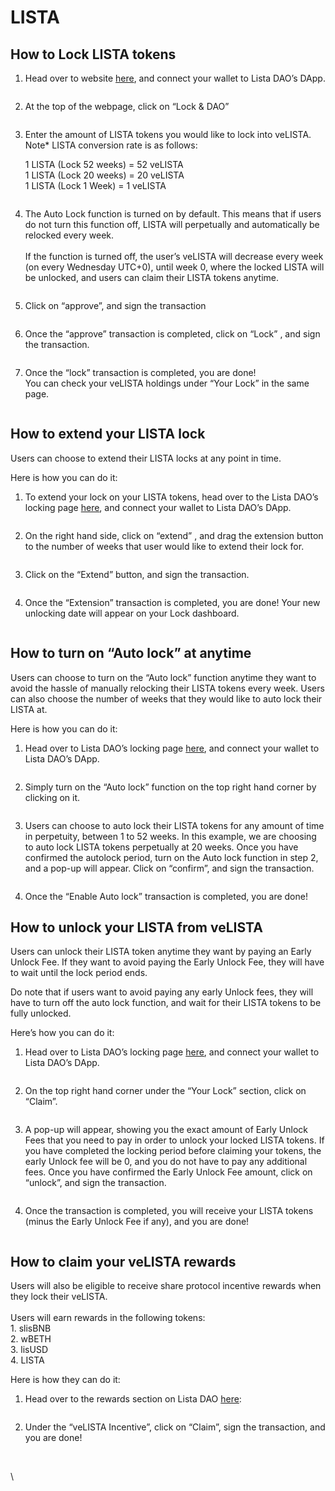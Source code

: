 # LISTA

## How to Lock LISTA tokens

1. Head over to website [here](https://lista.org/), and connect your wallet to Lista DAO’s DApp.

<div align="left">

<figure><img src="https://lh7-us.googleusercontent.com/docsz/AD_4nXf63iKZc5Ry3xDGMlD4wfhS4lE8GkPY90WyiQ6rNGMO9PXiDJ5pISiO2L6QQQtLteIkvZG0zB-jQKGO6S5zG7P58LRNuEBPlfQ9Zw_VfeAZ6_91MWm0k-3z8Dc0e9rDqUZTO0qapO_QfgsOLZsKKhWNqda9?key=I9PhIveewXW6geOxMvM3tQ" alt=""><figcaption></figcaption></figure>

</div>

2. At the top of the webpage, click on “Lock & DAO”

<div align="left">

<figure><img src="https://lh7-us.googleusercontent.com/docsz/AD_4nXfIRmVN3wv8phv7RqyyAjCq6H22rbIDAwpISO1YufBzW4a7Dm9L3yeW6OlPVjCKKO6qHAH68fZfuSU0nUx8WYCQg3mr0jlAcPZAsTd8ivsabwThd-HvOVqOSlLNKgWb4IYOAj8MhW0lW2eSuZP8tD15VD1S?key=I9PhIveewXW6geOxMvM3tQ" alt=""><figcaption></figcaption></figure>

</div>

3.  Enter the amount of LISTA tokens you would like to lock into veLISTA.\
    Note\* LISTA conversion rate is as follows:

    1 LISTA (Lock 52 weeks) = 52 veLISTA\
    1 LISTA (Lock 20 weeks) = 20 veLISTA\
    1 LISTA (Lock 1 Week) = 1 veLISTA

<figure><img src="../.gitbook/assets/image (1).png" alt=""><figcaption></figcaption></figure>

4. The Auto Lock function is turned on by default. This means that if users do not turn this function off, LISTA will perpetually and automatically be relocked every week.\
   \
   If the function is turned off, the user’s veLISTA will decrease every week (on every Wednesday UTC+0), until week 0, where the locked LISTA will be unlocked, and users can claim their LISTA tokens anytime.&#x20;

<div align="left">

<figure><img src="https://lh7-us.googleusercontent.com/docsz/AD_4nXesdGoGxsqK_6RV8Q0fu0YEkXpESCMoQbYqTw9Jtz1dKYMNXgo7oCDmuJ0scSbzTXQdhs0RS34iQBQiVdrUF3mEAvQI5iuyFvaMN0y7JjasvpPi3LBZWLBzI9kCFfe2c0ZNCfUZmMF5tGTzwavNAL5AXfiA?key=I9PhIveewXW6geOxMvM3tQ" alt=""><figcaption></figcaption></figure>

</div>

5. Click on “approve”, and sign the transaction

<div align="left">

<figure><img src="https://lh7-us.googleusercontent.com/docsz/AD_4nXfIiKlfEz6hK6f3LoJy8pbdVMD8mrCqqhHP2ItplWXz2aFNoXw9Td_nZrfLmOyNQ08eiPNcV24hubzgCDqaAYX8toJ1jRJCISAQcNJpHg7P7IolpXWLz6WEWXbWLGg0oZcdKIStLccc_h4z5uGpeVwoN0U8?key=I9PhIveewXW6geOxMvM3tQ" alt=""><figcaption></figcaption></figure>

</div>

6. Once the “approve” transaction is completed, click on “Lock” , and sign the transaction.

<div align="left">

<figure><img src="https://lh7-us.googleusercontent.com/docsz/AD_4nXcgtKe5siuhN0_7QfBMi96QNcVnpsTs4pXgcPHcPXPdbKdZ1LDUl4qx6n_JxJGI3auAreQLaCIecC1xw7k1KP6xl88w2B9BcMns6JW7J-Bj9KOPS1FG-v5A6nh4QaZ5ivMugUjsb5QX6vk98HYqIn-QXR4?key=I9PhIveewXW6geOxMvM3tQ" alt=""><figcaption></figcaption></figure>

</div>

7. Once the “lock” transaction is completed, you are done!\
   You can check your veLISTA holdings under “Your Lock” in the same page.

<div align="left">

<figure><img src="../.gitbook/assets/image (1) (1).png" alt=""><figcaption></figcaption></figure>

</div>

## How to extend your LISTA lock

Users can choose to extend their LISTA locks at any point in time.

Here is how you can do it:

1. To extend your lock on your LISTA tokens, head over to the Lista DAO’s locking page [here](https://lista.org/lock), and connect your wallet to Lista DAO’s DApp.

<figure><img src="../.gitbook/assets/image (2).png" alt=""><figcaption></figcaption></figure>

2. On the right hand side, click on “extend” , and drag the extension button to the number of weeks that user would like to extend their lock for.

<div align="left">

<figure><img src="https://lh7-us.googleusercontent.com/docsz/AD_4nXdRU0JccbDKm7w0ecv-c0cxaHYbUZTp6JmgfZ6pCf_JW0xqlxk6bUT0YJ-Z23po7cwx-tiLsAKWPjsU-VLOJ_KQrsqC5k1VyghFpvkg-UYi-ggnUJgVTU-JEEhJazV85UWI5NZF7tOMSHN2nbO6oR37JKbD?key=I9PhIveewXW6geOxMvM3tQ" alt=""><figcaption></figcaption></figure>

</div>

3. Click on the “Extend” button, and sign the transaction.

<div align="left">

<figure><img src="https://lh7-us.googleusercontent.com/docsz/AD_4nXf0LgtmWNImRxcXFeJLtdZAZAvw30s7F7Q6MR577UUCs1P0JfNzYUFqAL2ocAjFihFSBsora6mAmmvPMq9UJvjYr41aZ2XsSrEsgkX4DoUzSCbuT-xv21i4sdlZcPEALXRMT4rNv6xDzHUwAyBaaK_48Ob4?key=I9PhIveewXW6geOxMvM3tQ" alt=""><figcaption></figcaption></figure>

</div>

4. Once the “Extension” transaction is completed, you are done! Your new unlocking date will appear on your Lock dashboard.

<div align="left">

<figure><img src="../.gitbook/assets/image (3).png" alt=""><figcaption></figcaption></figure>

</div>

## How to turn on “Auto lock” at anytime

Users can choose to turn on the “Auto lock” function anytime they want to avoid the hassle of manually relocking their LISTA tokens every week. Users can also choose the number of weeks that they would like to auto lock their LISTA at.&#x20;

Here is how you can do it:

1. Head over to Lista DAO’s locking page [here](https://lista.org/lock), and connect your wallet to Lista DAO’s DApp.

<figure><img src="../.gitbook/assets/image (9).png" alt=""><figcaption></figcaption></figure>

2. Simply turn on the “Auto lock” function on the top right hand corner by clicking on it.&#x20;

<div align="left">

<figure><img src="../.gitbook/assets/image (4).png" alt=""><figcaption></figcaption></figure>

</div>

3. Users can choose to auto lock their LISTA tokens for any amount of time in perpetuity, between 1 to 52 weeks. In this example, we are choosing to auto lock LISTA tokens perpetually at 20 weeks. Once you have confirmed the autolock period, turn on the Auto lock function in step 2, and a pop-up will appear. Click on “confirm”, and sign the transaction.&#x20;

<div align="left">

<figure><img src="https://lh7-us.googleusercontent.com/docsz/AD_4nXe0DnOcJBC2YeENGDIw2l3XraMTmXtuWnrPYpk7Z9vIb5nxdLAHCchD5YPxtItR_2E1V_YIJQnAWda9n4tWxBpIiNrDRVpSASRzq8b7OcU8ItH1Se6fc-iBdkIYMZpOLlfXncG97Pkv5O0VzLJmhGpqUqCq?key=I9PhIveewXW6geOxMvM3tQ" alt=""><figcaption></figcaption></figure>

</div>

4. Once the “Enable Auto lock” transaction is completed, you are done!

## How to unlock your LISTA from veLISTA

Users can unlock their LISTA token anytime they want by paying an Early Unlock Fee. If they want to avoid paying the Early Unlock Fee, they will have to wait until the lock period ends.&#x20;

Do note that if users want to avoid paying any early Unlock fees, they will have to turn off the auto lock function, and wait for their LISTA tokens to be fully unlocked.&#x20;

Here’s how you can do it:

1. Head over to Lista DAO’s locking page [here](https://lista.org/lock), and connect your wallet to Lista DAO’s DApp.

<figure><img src="../.gitbook/assets/image (5).png" alt=""><figcaption></figcaption></figure>

2. On the top right hand corner under the “Your Lock” section, click on “Claim”.

<div align="left">

<figure><img src="../.gitbook/assets/image (6).png" alt=""><figcaption></figcaption></figure>

</div>

3. A pop-up will appear, showing you the exact amount of Early Unlock Fees that you need to pay in order to unlock your locked LISTA tokens. If you have completed the locking period before claiming your tokens, the early Unlock fee will be 0, and you do not have to pay any additional fees. Once you have confirmed the Early Unlock Fee amount, click on “unlock”, and sign the transaction.

<div align="left">

<figure><img src="../.gitbook/assets/image (7).png" alt=""><figcaption></figcaption></figure>

</div>

4. Once the transaction is completed, you will receive your LISTA tokens (minus the Early Unlock Fee if any), and you are done!

<div align="left">

<figure><img src="https://lh7-us.googleusercontent.com/docsz/AD_4nXfC9kx1HVZKGvKU0ffYqEntAOeGF7aTbS_0c08u5yr28p4h8dQu40yT9AINJI-ttIA36urcHCz-nRijdlrjplcI_TZD98oUkzsyllE4YpnIm0_oGXk-UCWyZN9w_INwAkGC2X48zomwhy9p8JPsTVoe-GDm?key=I9PhIveewXW6geOxMvM3tQ" alt=""><figcaption></figcaption></figure>

</div>

## How to claim your veLISTA rewards

Users will also be eligible to receive share protocol incentive rewards when they lock their veLISTA. \
\
Users will earn rewards in the following tokens:\
1\. slisBNB\
2\. wBETH \
3\. lisUSD \
4\. LISTA&#x20;

Here is how they can do it:

1. Head over to the rewards section on Lista DAO [here](https://lista.org/rewards):

<figure><img src="https://lh7-us.googleusercontent.com/docsz/AD_4nXemxcZYmcUv3aIQ0acJw3-W86J1VW3kBd4_qIPJ6GB-gCDXoekf7A_boOjCiKlaR7ZfR7RYg5EoAcfjpybO6HNABkkmUhukaCvObBSflu43VA02iVU8vEyXQdIOiCR17ubZLFf-6S4RyCjJfExfUyU8-Z2E?key=I9PhIveewXW6geOxMvM3tQ" alt=""><figcaption></figcaption></figure>

2. Under the “veLISTA Incentive”, click on “Claim”, sign the transaction, and you are done!

<figure><img src="https://lh7-us.googleusercontent.com/docsz/AD_4nXe4jspCv6OlNru2JUB9-TJ5RWLVL4OfuEBTJGMbgEBrMbX6KSQGN0QvsSN7L4ZQpcxXOJRrCqKnuEzI8UcBQMo2LWYjBwUL1qK8jBiGbGNUgLpl3wze58H0fdes7T7j0ndfB6a1hH1uA2BhGKkFnqU1B_82?key=I9PhIveewXW6geOxMvM3tQ" alt=""><figcaption></figcaption></figure>

\
\
